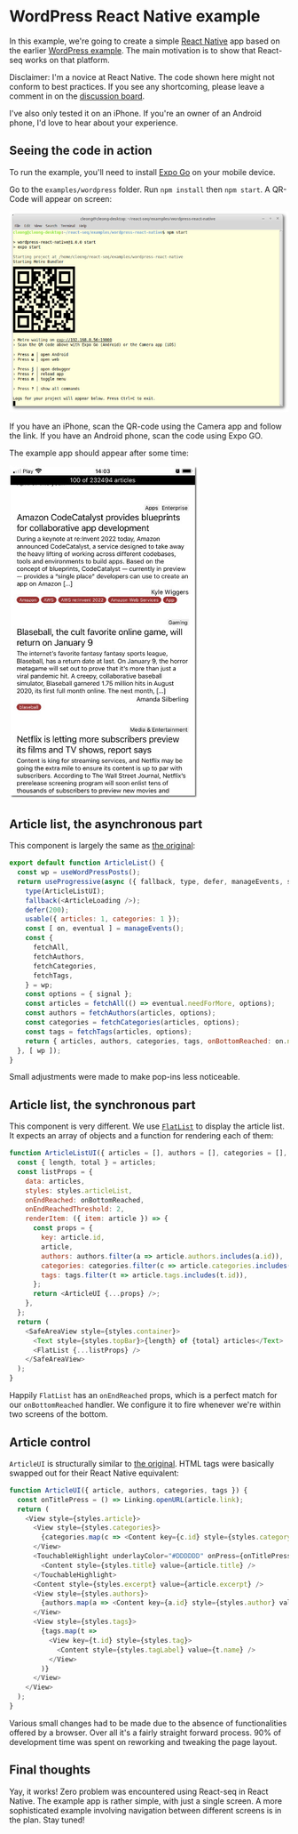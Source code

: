 # WordPress React Native example

In this example, we're going to create a simple [React Native](https://reactnative.dev/) app based on the earlier
[WordPress example](../wordpress/README.md). The main motivation is to show that React-seq works on that platform.

Disclaimer: I'm a novice at React Native. The code shown here might not conform to best practices. If you see any
shortcoming, please leave a comment in on the [discussion board](https://github.com/chung-leong/react-seq/discussions).

I've also only tested it on an iPhone. If you're an owner of an Android phone, I'd love to hear about your
experience.

## Seeing the code in action

To run the example, you'll need to install [Expo Go](https://expo.dev/client) on your mobile device.

Go to the `examples/wordpress` folder. Run `npm install` then `npm start`. A QR-Code will appear on screen:

![screenshot](./img/screenshot-2.jpg)

If you have an iPhone, scan the QR-code using the Camera app and follow the link. If you have an Android phone, scan
the code using Expo GO.

The example app should appear after some time:

![screenshot](./img/screenshot-1.jpg)

## Article list, the asynchronous part

This component is largely the same as [the original](../wordpress/src/ArticleList.js):

```js
export default function ArticleList() {
  const wp = useWordPressPosts();
  return useProgressive(async ({ fallback, type, defer, manageEvents, signal }) => {
    type(ArticleListUI);
    fallback(<ArticleLoading />);
    defer(200);
    usable({ articles: 1, categories: 1 });
    const [ on, eventual ] = manageEvents();
    const {
      fetchAll,
      fetchAuthors,
      fetchCategories,
      fetchTags,
    } = wp;
    const options = { signal };
    const articles = fetchAll(() => eventual.needForMore, options);
    const authors = fetchAuthors(articles, options);
    const categories = fetchCategories(articles, options);
    const tags = fetchTags(articles, options);
    return { articles, authors, categories, tags, onBottomReached: on.needForMore };
  }, [ wp ]);
}
```

Small adjustments were made to make pop-ins less noticeable.

## Article list, the synchronous part

This component is very different. We use [`FlatList`](https://reactnative.dev/docs/flatlist) to display the article
list. It expects an array of objects and a function for rendering each of them:

```js
function ArticleListUI({ articles = [], authors = [], categories = [], tags = [], onBottomReached }) {
  const { length, total } = articles;
  const listProps = {
    data: articles,
    styles: styles.articleList,
    onEndReached: onBottomReached,
    onEndReachedThreshold: 2,
    renderItem: ({ item: article }) => {
      const props = {
        key: article.id,
        article,
        authors: authors.filter(a => article.authors.includes(a.id)),
        categories: categories.filter(c => article.categories.includes(c.id)),
        tags: tags.filter(t => article.tags.includes(t.id)),
      };
      return <ArticleUI {...props} />;
    },
  };
  return (
    <SafeAreaView style={styles.container}>
      <Text style={styles.topBar}>{length} of {total} articles</Text>
      <FlatList {...listProps} />
    </SafeAreaView>
  );
}
```

Happily `FlatList` has an `onEndReached` props, which is a perfect match for our `onBottomReached` handler. We
configure it to fire whenever we're within two screens of the bottom.

## Article control

`ArticleUI` is structurally similar to [the original](../wordpress/src/ArticleList.js#L62). HTML tags were basically
swapped out for their React Native equivalent:

```js
function ArticleUI({ article, authors, categories, tags }) {
  const onTitlePress = () => Linking.openURL(article.link);
  return (
    <View style={styles.article}>
      <View style={styles.categories}>
        {categories.map(c => <Content key={c.id} style={styles.category} value={c.name} />)}
      </View>
      <TouchableHighlight underlayColor="#DDDDDD" onPress={onTitlePress}>
        <Content style={styles.title} value={article.title} />
      </TouchableHighlight>
      <Content style={styles.excerpt} value={article.excerpt} />
      <View style={styles.authors}>
        {authors.map(a => <Content key={a.id} style={styles.author} value={a.name} />)}
      </View>
      <View style={styles.tags}>
        {tags.map(t =>
          <View key={t.id} style={styles.tag}>
            <Content style={styles.tagLabel} value={t.name} />
          </View>
        )}
      </View>
    </View>
  );
}
```

Various small changes had to be made due to the absence of functionalities offered by a browser. Over all it's a
fairly straight forward process. 90% of development time was spent on reworking and tweaking the page layout.

## Final thoughts

Yay, it works! Zero problem was encountered using React-seq in React Native. The example app is rather simple, with
just a single screen. A more sophisticated example involving navigation between different screens is in the plan.
Stay tuned!
